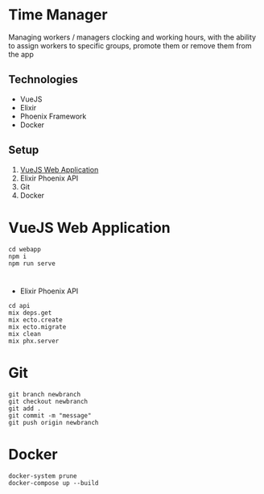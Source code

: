 # Time Manager
Managing workers / managers clocking and working hours, with the ability to assign workers to specific groups, promote them or remove them from the app
## Technologies
* VueJS 
* Elixir 
* Phoenix Framework
* Docker
## Setup
1. [VueJS Web Application](https://github.com/Samorinho/TimeManager/blob/master/README.md#vuejs-web-application)
2. Elixir Phoenix API
3. Git
4. Docker
# VueJS Web Application
```
cd webapp
npm i
npm run serve
```
# 
* Elixir Phoenix API
```
cd api
mix deps.get
mix ecto.create
mix ecto.migrate
mix clean
mix phx.server
```
# Git
```
git branch newbranch
git checkout newbranch
git add .
git commit -m "message"
git push origin newbranch
```
# Docker
```
docker-system prune
docker-compose up --build
```
